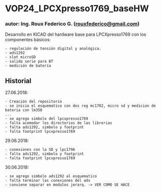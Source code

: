 # VOP24_LPCXpresso1769_baseHW #

### autor: Ing. Roux Federico G. (rouxfederico@gmail.com) ###

Desarrollo en KICAD del hardware base para LPCXpresso1769 con los componentes básicos:

	- regulación de tensión digital y analógica.
	- ads1292
	- slot microSD
	- salida serie para BT
	- medición de batería
	
## Historial ##

27.06.2018:

	- Creación del repositorio
    - se inicio el esquematico con dos reg mc1702, micro sd y medicion de bateria con lm358
    ...
    - se agrego simbolo del lpcxpresso1769
    - falta acomodar los directorios de las librerias
    - falta ads1292, simbolo y footprint
    - falta footprint lpcxpresso1769

29.06.2018:

    - conexiones con la SD y lpc1796
    - falta ads1292, simbolo y footprint
    - falta footprint lpcxpresso1769

30.06.2018:

    - se agrego simbolo ads1292 al esquematico
    - falta terminar las conexiones del ads
    - conviene separar en modulos jerarq. -> VER COMO SE HACE
